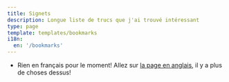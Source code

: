 ```yaml
---
title: Signets
description: Longue liste de trucs que j'ai trouvé intéressant
type: page
template: templates/bookmarks
i18n:
  en: '/bookmarks'
---
```


- Rien en français pour le moment! Allez sur [la page en anglais](/bookmarks), il y a plus de choses dessus!
